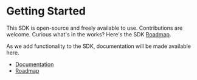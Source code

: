 # Getting Started

This SDK is open-source and freely available to use. Contributions are welcome. Curious what's in the works? Here's the SDK [Roadmap](https://encoredigital.atlassian.net/browse/PCO).

As we add functionality to the SDK, documentation will be made available here.

- [Documentation](welcome.md)
- [Roadmap](https://encoredigital.atlassian.net/browse/PCO)
